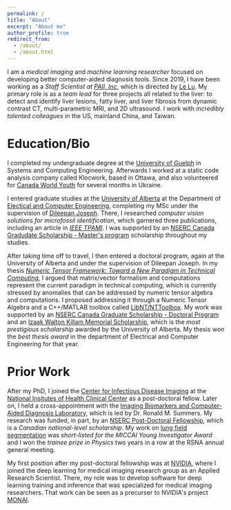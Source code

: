 ```yaml
---
permalink: /
title: "About"
excerpt: "About me"
author_profile: true
redirect_from: 
  - /about/
  - /about.html
---
```



I am a *medical imaging* and *machine learning researcher* focused on developing better computer-aided diagnosis tools. Since 2019, I have been working as a *Staff Scientist at [PAII, Inc](wwww.paii-labs.com)*, which is directed by [Le Lu](cs.jhu.edu/~lelu). My primary role is as a *team lead* for three projects all related to the liver: to detect and identify liver lesions, fatty liver, and liver fibrosis from dynamic contrast CT, multi-parametric MRI, and 2D ultrasound. I work with *incredibly talented colleagues* in the US, mainland China, and Taiwan. 




Education/Bio
======

I completed my undergraduate degree at the [University of Guelph](https://www.uoguelph.ca/) in Systems and Computing Engineering. Afterwards I worked at a static code analysis company called Klocwork, based in Ottawa, and also volunteered for [Canada World Youth](https://canadaworldyouth.org/) for several months in Ukraine. 

I entered graduate studies at the [University of Alberta](https://www.ualberta.ca/index.html) at the Department of [Electical and Computer Engineering](https://www.ualberta.ca/engineering/electrical-computer-engineering/index.html), completing my MSc under the supervision of [Dileepan Joseph](https://sites.google.com/a/ualberta.ca/djoseph/). There, I researched *computer vision solutions for microfossil identification*, which garnered three publications, including an article in *[IEEE TPAMI](https://extragoya.github.io/publications/2011-01-01-Maximum-likelihood-estimation-of-depth-maps-using-photometric-stereo)*. I was supported by an [NSERC Canada Gradudate Scholarship - Master's program](https://www.nserc-crsng.gc.ca/Students-Etudiants/PG-CS/CGSM-BESCM_eng.asp) scholarship throughout my studies. 

After taking time off to travel, I then entered a doctoral program, again at the University of Alberta and under the supervision of Dileepan Joseph. In my thesis *[Numeric Tensor Framework: Toward a New Paradigm in Technical Computing](https://era.library.ualberta.ca/items/bbd2bc24-91f0-4bbe-b4c1-fbc29b3eaab4)*, I argued that matrix/vector formalism and computations represent the current paradigm in technical computing, which is currently stressed by anomalies that can be addressed by numeric tensor algebra and computations. I proposed addressing it through a Numeric Tensor Algebra and a C++/MATLAB toolbox called [LibNT/NTToolbox](https://github.com/extragoya/LibNT). My work was supported by an [NSERC Canada Graduate Scholarship - Doctoral Program](https://www.nserc-crsng.gc.ca/Students-Etudiants/PG-CS/CGSD-BESCD_eng.asp) and an [Izaak Walton Killam Memorial Scholarship](https://www.ualberta.ca/graduate-studies/awards-and-funding/scholarships/killam.html), which is the *most prestigious scholarship* awarded by the University of Alberta. My thesis won the *best thesis award* in the department of Electrical and Computer Engineering for that year. 


Prior Work
======

After my PhD, I joined the [Center for Infectious Disease Imaging](https://clinicalcenter.nih.gov/drd/cidi.html) at the [National Insitutes of Health Clinical Center](https://clinicalcenter.nih.gov/) as a post-doctoral fellow. Later on, I held a cross-appointment with the [Imaging Biomarkers and Computer-Aided Diagnosis Laboratory](https://irp.nih.gov/pi/ronald-summers), which is led by Dr. Ronald M. Summers. My research was funded, in part, by an [NSERC Post-Doctoral Fellowship](https://www.nserc-crsng.gc.ca/students-etudiants/pd-np/pdf-bp_eng.asp), which is a *Canadian national-level scholarship*. My work on [lung field segmentation](https://extragoya.github.io/proceedings/2017-01-01-Progressive-and-multi-path-holistically-nested-neural-networks-for-pathological-lung-segmentation-from-CT-images) was *short-listed for the MICCAI Young Investigator Award* and I won the *trainee prize in Physics* two years in a row at the RSNA annual general meeting. 

My first position after my post-doctoral fellowship was at [NVIDIA](www.nvidia.com), where I joined the deep learning for medical imaging research group as an Applied Research Scientist. There, my role was to develop software for deep learning training and inference that was specialized for medical imaging researchers. That work can be seen as a precurser to NVIDIA's project [MONAI](https://github.com/Project-MONAI/MONAI). 




